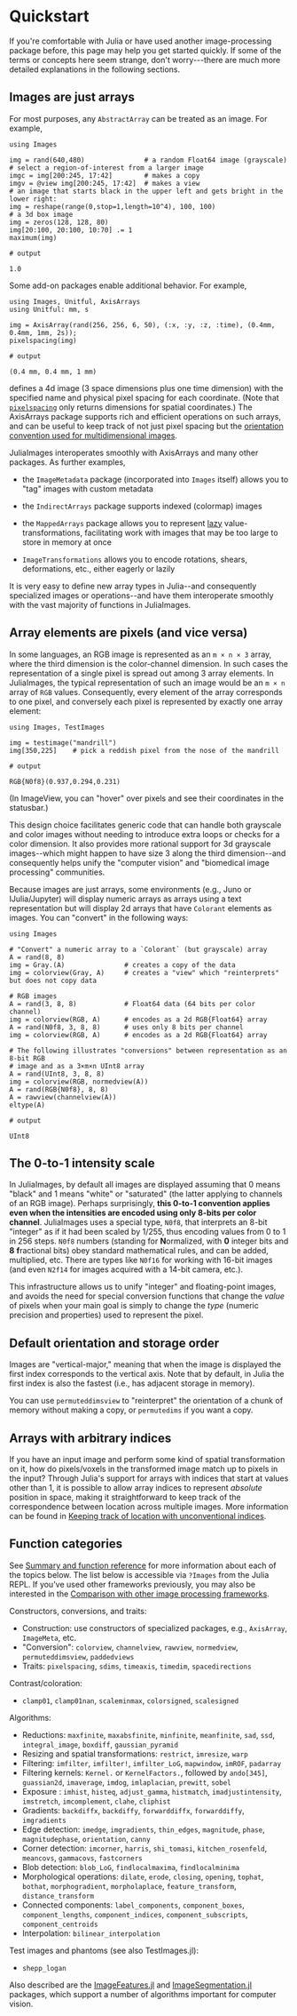 # Quickstart

If you're comfortable with Julia or have used another image-processing
package before, this page may help you get started quickly. If some of
the terms or concepts here seem strange, don't worry---there are much
more detailed explanations in the following sections.

## Images are just arrays

For most purposes, any `AbstractArray` can be treated as an image. For example,

```jldoctest; output = false
using Images

img = rand(640,480)               # a random Float64 image (grayscale)
# select a region-of-interest from a larger image
imgc = img[200:245, 17:42]        # makes a copy
imgv = @view img[200:245, 17:42]  # makes a view
# an image that starts black in the upper left and gets bright in the lower right:
img = reshape(range(0,stop=1,length=10^4), 100, 100)
# a 3d box image
img = zeros(128, 128, 80)
img[20:100, 20:100, 10:70] .= 1
maximum(img)

# output

1.0
```

Some add-on packages enable additional behavior. For example,

```jldoctest
using Images, Unitful, AxisArrays
using Unitful: mm, s

img = AxisArray(rand(256, 256, 6, 50), (:x, :y, :z, :time), (0.4mm, 0.4mm, 1mm, 2s));
pixelspacing(img)

# output

(0.4 mm, 0.4 mm, 1 mm)
```

defines a 4d image (3 space dimensions plus one time dimension) with
the specified name and physical pixel spacing for each coordinate.
(Note that [`pixelspacing`](@ref) only returns dimensions for spatial coordinates.)
The AxisArrays package supports rich and efficient operations on such
arrays, and can be useful to keep track of not just pixel spacing but
the
[orientation convention used for multidimensional images](http://www.grahamwideman.com/gw/brain/orientation/orientterms.htm).

JuliaImages interoperates smoothly with AxisArrays and many other
packages.  As further examples,

- the `ImageMetadata` package (incorporated into `Images` itself)
  allows you to "tag" images with custom metadata

- the `IndirectArrays` package supports indexed (colormap) images

- the `MappedArrays` package allows you to represent
  [lazy](https://en.wikipedia.org/wiki/Lazy_evaluation)
  value-transformations, facilitating work with images that may be too
  large to store in memory at once

- `ImageTransformations` allows you to encode rotations, shears,
  deformations, etc., either eagerly or lazily

It is very easy to define new array types in Julia--and consequently
specialized images or operations--and have them interoperate
smoothly with the vast majority of functions in JuliaImages.

## Array elements are pixels (and vice versa)

In some languages, an RGB image is represented as an `m × n × 3` array,
where the third dimension is the color-channel dimension.
In such cases the representation of a single pixel is spread out among
3 array elements.
In JuliaImages, the typical representation of such an image would be
an `m × n` array of `RGB` values.
Consequently, every element of the array corresponds to one pixel,
and conversely each pixel is represented by exactly one array element:

```jldoctest
using Images, TestImages

img = testimage("mandrill")
img[350,225]    # pick a reddish pixel from the nose of the mandrill

# output

RGB{N0f8}(0.937,0.294,0.231)
```

(In ImageView, you can "hover" over pixels and see their coordinates in the statusbar.)

This design choice facilitates generic code that can handle both
grayscale and color images without needing to introduce extra loops or
checks for a color dimension.
It also provides more rational support for 3d grayscale images--which
might happen to have size 3 along the third dimension--and
consequently helps unify the "computer vision" and "biomedical image
processing" communities.

Because images are just arrays, some environments (e.g.,
Juno or IJulia/Jupyter) will display numeric arrays as arrays using a text
representation but will display 2d arrays that have `Colorant`
elements as images.  You can "convert" in the following ways:

```jldoctest
using Images

# "Convert" a numeric array to a `Colorant` (but grayscale) array
A = rand(8, 8)
img = Gray.(A)               # creates a copy of the data
img = colorview(Gray, A)     # creates a "view" which "reinterprets" but does not copy data

# RGB images
A = rand(3, 8, 8)            # Float64 data (64 bits per color channel)
img = colorview(RGB, A)      # encodes as a 2d RGB{Float64} array
A = rand(N0f8, 3, 8, 8)      # uses only 8 bits per channel
img = colorview(RGB, A)      # encodes as a 2d RGB{Float64} array

# The following illustrates "conversions" between representation as an 8-bit RGB
# image and as a 3×m×n UInt8 array
A = rand(UInt8, 3, 8, 8)
img = colorview(RGB, normedview(A))
A = rand(RGB{N0f8}, 8, 8)
A = rawview(channelview(A))
eltype(A)

# output

UInt8
```

## The 0-to-1 intensity scale

In JuliaImages, by default all images are displayed assuming that 0
means "black" and 1 means "white" or "saturated" (the latter applying
to channels of an RGB image).  Perhaps surprisingly, **this 0-to-1
convention applies even when the intensities are encoded using only
8-bits per color channel**.  JuliaImages uses a special type, `N0f8`,
that interprets an 8-bit "integer" as if it had been scaled by 1/255,
thus encoding values from 0 to 1 in 256 steps.  `N0f8` numbers
(standing for **N**ormalized, with **0** integer bits and **8**
**f**ractional bits) obey standard mathematical rules, and can be
added, multiplied, etc. There are types like `N0f16` for working with
16-bit images (and even `N2f14` for images acquired with a 14-bit
camera, etc.).

This infrastructure allows us to unify "integer" and floating-point
images, and avoids the need for special conversion functions that
change the *value* of pixels when your main goal is simply to change
the *type* (numeric precision and properties) used to represent the
pixel.

## Default orientation and storage order

Images are "vertical-major," meaning that when the image is displayed
the first index corresponds to the vertical axis. Note that by
default, in Julia the first index is also the fastest (i.e., has
adjacent storage in memory).

You can use `permuteddimsview` to "reinterpret" the orientation of a
chunk of memory without making a copy, or `permutedims` if you want a
copy.

## Arrays with arbitrary indices

If you have an input image and perform some kind of spatial
transformation on it, how do pixels/voxels in the transformed image
match up to pixels in the input? Through Julia's support for arrays
with indices that start at values other than 1, it is possible to
allow array indices to represent *absolute* position in space, making
it straightforward to keep track of the correspondence between
location across multiple images. More information can be found in
[Keeping track of location with unconventional indices](@ref).

## Function categories

See [Summary and function reference](@ref) for more information about
each of the topics below. The list below is accessible via `?Images`
from the Julia REPL. If you've used other frameworks previously, you
may also be interested in the
[Comparison with other image processing frameworks](@ref).

Constructors, conversions, and traits:

- Construction: use constructors of specialized packages, e.g., `AxisArray`, `ImageMeta`, etc.
- "Conversion": `colorview`, `channelview`, `rawview`, `normedview`, `permuteddimsview`, `paddedviews`
- Traits: `pixelspacing`, `sdims`, `timeaxis`, `timedim`, `spacedirections`

Contrast/coloration:

- `clamp01`, `clamp01nan`, `scaleminmax`, `colorsigned`, `scalesigned`

Algorithms:

- Reductions: `maxfinite`, `maxabsfinite`, `minfinite`, `meanfinite`, `sad`, `ssd`, `integral_image`, `boxdiff`, `gaussian_pyramid`
- Resizing and spatial transformations: `restrict`, `imresize`, `warp`
- Filtering: `imfilter`, `imfilter!`, `imfilter_LoG`, `mapwindow`, `imROF`, `padarray`
- Filtering kernels: `Kernel.` or `KernelFactors.`, followed by `ando[345]`, `guassian2d`, `imaverage`, `imdog`, `imlaplacian`, `prewitt`, `sobel`
- Exposure : `imhist`, `histeq`, `adjust_gamma`, `histmatch`, `imadjustintensity`, `imstretch`, `imcomplement`, `clahe`, `cliphist`
- Gradients: `backdiffx`, `backdiffy`, `forwarddiffx`, `forwarddiffy`, `imgradients`
- Edge detection: `imedge`, `imgradients`, `thin_edges`, `magnitude`, `phase`, `magnitudephase`, `orientation`, `canny`
- Corner detection: `imcorner`, `harris`, `shi_tomasi`, `kitchen_rosenfeld`, `meancovs`, `gammacovs`, `fastcorners`
- Blob detection: `blob_LoG`, `findlocalmaxima`, `findlocalminima`
- Morphological operations: `dilate`, `erode`, `closing`, `opening`, `tophat`, `bothat`, `morphogradient`, `morpholaplace`, `feature_transform`, `distance_transform`
- Connected components: `label_components`, `component_boxes`, `component_lengths`, `component_indices`, `component_subscripts`, `component_centroids`
- Interpolation: `bilinear_interpolation`

Test images and phantoms (see also TestImages.jl):

- `shepp_logan`

Also described are the [ImageFeatures.jl](@ref) and [ImageSegmentation.jl](@ref) packages,
which support a number of algorithms important for computer vision.
